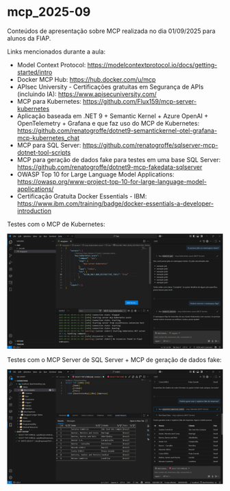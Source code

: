 # mcp_2025-09
Conteúdos de apresentação sobre MCP realizada no dia 01/09/2025 para alunos da FIAP.

Links mencionados durante a aula:
- Model Context Protocol: https://modelcontextprotocol.io/docs/getting-started/intro
- Docker MCP Hub: https://hub.docker.com/u/mcp
- APIsec University - Certificações gratuitas em Segurança de APIs (incluindo IA): https://www.apisecuniversity.com/
- MCP para Kubernetes: https://github.com/Flux159/mcp-server-kubernetes
- Aplicação baseada em .NET 9 + Semantic Kernel + Azure OpenAI + OpenTelemetry + Grafana e que faz uso do MCP de Kubernetes: https://github.com/renatogroffe/dotnet9-semantickernel-otel-grafana-mcp-kubernetes_chat
- MCP para SQL Server: https://github.com/renatogroffe/sqlserver-mcp-dotnet-tool-scripts
- MCP para geração de dados fake para testes em uma base SQL Server: https://github.com/renatogroffe/dotnet9-mcp-fakedata-sqlserver
- OWASP Top 10 for Large Language Model Applications: https://owasp.org/www-project-top-10-for-large-language-model-applications/
- Certificação Gratuita Docker Essentials - IBM: https://www.ibm.com/training/badge/docker-essentials-a-developer-introduction


Testes com o MCP de Kubernetes:

![MCP de Kubernetes no VS Code](img/mcp-kubernetes.png)

Testes com o MCP Server de SQL Server + MCP de geração de dados fake:

![MCPs de SQL Server + dados fake no VS Code](img/mcp-sqlserver.png)